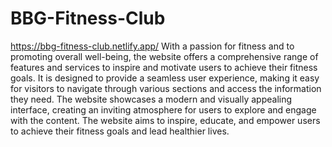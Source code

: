 # BBG-Fitness-Club
https://bbg-fitness-club.netlify.app/
With a passion for fitness and to promoting overall well-being, the website offers a comprehensive range of features and services to inspire and motivate users to achieve their fitness goals.
It is designed to provide a seamless user experience, making it easy for visitors to navigate through various sections and access the information they need. 
The website showcases a modern and visually appealing interface, creating an inviting atmosphere for users to explore and engage with the content.
The website aims to inspire, educate, and empower users to achieve their fitness goals and lead healthier lives.

